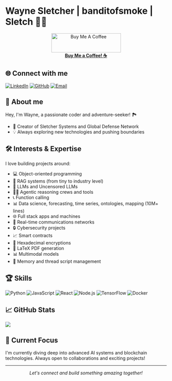 # Wayne Sletcher | banditofsmoke | Sletch 🏴‍☠️

<div align="center">
  <a href="https://ko-fi.com/waynesletcher" target="_blank">
    <img src="https://cdn.buymeacoffee.com/buttons/v2/default-blue.png" alt="Buy Me A Coffee" height="60" width="217" />
  </a>
  <br />
  <a href="https://ko-fi.com/waynesletcher" target="_blank">
    <strong>Buy Me a Coffee! ☕️</strong>
  </a>
</div>


## 🌐 Connect with me
[![LinkedIn](https://img.shields.io/badge/LinkedIn-0077B5?style=for-the-badge&logo=linkedin&logoColor=white)](https://www.linkedin.com/in/waynesletcheraisystemsbuilder)
[![GitHub](https://img.shields.io/badge/GitHub-100000?style=for-the-badge&logo=github&logoColor=white)](https://github.com/banditofsmoke)
[![Email](https://img.shields.io/badge/Email-D14836?style=for-the-badge&logo=gmail&logoColor=white)](mailto:skeletonenglish@gmail.com)


## 🚀 About me
Hey, I'm Wayne, a passionate coder and adventure-seeker! 🏞️
- 🔧 Creator of Sletcher Systems and Global Defense Network
- 💡 Always exploring new technologies and pushing boundaries

## 🛠️ Interests & Expertise
I love building projects around:

- 💻 Object-oriented programming
- 🧠 RAG systems (from tiny to industry level)
- 🤖 LLMs and Uncensored LLMs
- 🚣‍♂️ Agentic reasoning crews and tools
- 📞 Function calling
- 📊 Data science, forecasting, time series, ontologies, mapping (10M+ lines)
- 🌐 Full stack apps and machines
- 📡 Real-time communications networks
- 🔒 Cybersecurity projects
- 📈 Smart contracts
- 🔑 Hexadecimal encryptions
- 📄 LaTeX PDF generation
- 📊 Multimodal models
- 💾 Memory and thread script management

## 🏆 Skills
![Python](https://img.shields.io/badge/Python-3776AB?style=for-the-badge&logo=python&logoColor=white)
![JavaScript](https://img.shields.io/badge/JavaScript-F7DF1E?style=for-the-badge&logo=javascript&logoColor=black)
![React](https://img.shields.io/badge/React-20232A?style=for-the-badge&logo=react&logoColor=61DAFB)
![Node.js](https://img.shields.io/badge/Node.js-43853D?style=for-the-badge&logo=node.js&logoColor=white)
![TensorFlow](https://img.shields.io/badge/TensorFlow-FF6F00?style=for-the-badge&logo=tensorflow&logoColor=white)
![Docker](https://img.shields.io/badge/Docker-2496ED?style=for-the-badge&logo=docker&logoColor=white)

## 📈 GitHub Stats
<img align="center" src="https://github-readme-stats.vercel.app/api?username=banditofsmoke&show_icons=true&theme=radical" />

## 🎯 Current Focus
I'm currently diving deep into advanced AI systems and blockchain technologies. Always open to collaborations and exciting projects!

---

<div align="center">
  <i>Let's connect and build something amazing together!</i>
</div>
